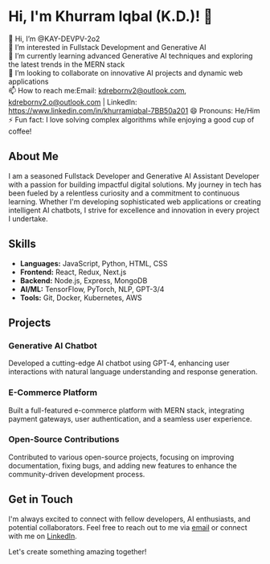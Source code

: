 # Hi, I'm Khurram Iqbal (K.D.)! 👋

👋 Hi, I’m @KAY-DEVPV-2o2  
👀 I’m interested in Fullstack Development and Generative AI  
🌱 I’m currently learning advanced Generative AI techniques and exploring the latest trends in the MERN stack  
💞️ I’m looking to collaborate on innovative AI projects and dynamic web applications  
📫 How to reach me:Email: kdrebornv2@outlook.com, kdrebornv2.o@outlook.com | LinkedIn: https://www.linkedin.com/in/khurramiqbal-7BB50a201
😄 Pronouns: He/Him  
⚡ Fun fact: I love solving complex algorithms while enjoying a good cup of coffee!

## About Me

I am a seasoned Fullstack Developer and Generative AI Assistant Developer with a passion for building impactful digital solutions. My journey in tech has been fueled by a relentless curiosity and a commitment to continuous learning. Whether I'm developing sophisticated web applications or creating intelligent AI chatbots, I strive for excellence and innovation in every project I undertake.

## Skills

- **Languages:** JavaScript, Python, HTML, CSS
- **Frontend:** React, Redux, Next.js
- **Backend:** Node.js, Express, MongoDB
- **AI/ML:** TensorFlow, PyTorch, NLP, GPT-3/4
- **Tools:** Git, Docker, Kubernetes, AWS

## Projects

### Generative AI Chatbot
Developed a cutting-edge AI chatbot using GPT-4, enhancing user interactions with natural language understanding and response generation.

### E-Commerce Platform
Built a full-featured e-commerce platform with MERN stack, integrating payment gateways, user authentication, and a seamless user experience.

### Open-Source Contributions
Contributed to various open-source projects, focusing on improving documentation, fixing bugs, and adding new features to enhance the community-driven development process.

## Get in Touch

I'm always excited to connect with fellow developers, AI enthusiasts, and potential collaborators. Feel free to reach out to me via [email](mailto:khurram.iqbal@example.com) or connect with me on [LinkedIn](https://www.linkedin.com/in/khurram-iqbal/).

Let's create something amazing together!
